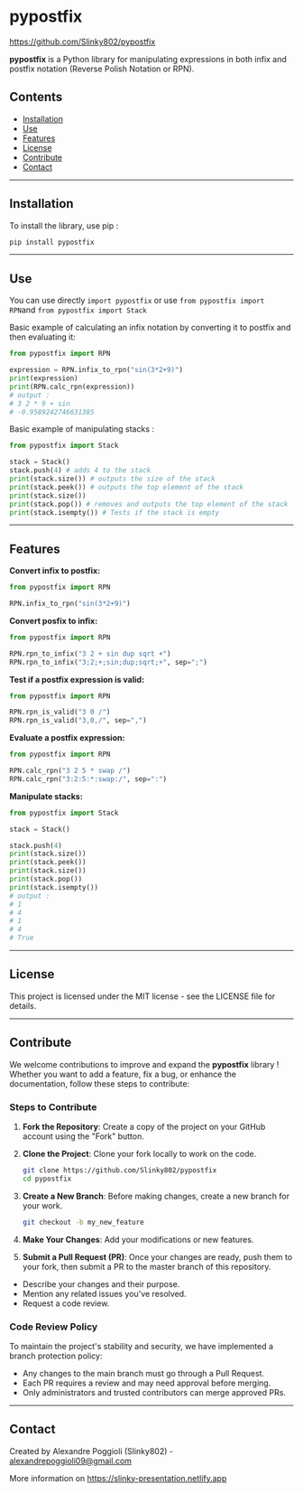 # pypostfix

https://github.com/Slinky802/pypostfix

**pypostfix** is a Python library for manipulating expressions in both infix and postfix notation (Reverse Polish Notation or RPN).

## Contents
- [Installation](#installation)
- [Use](#use)
- [Features](#features)
- [License](#license)
- [Contribute](#Contribute)
- [Contact](#Contact)

---

## Installation

To install the library, use pip :

``` bash
pip install pypostfix
```

---

## Use

You can use directly ```import pypostfix``` or use ```from pypostfix import RPN```and ```from pypostfix import Stack```

Basic example of calculating an infix notation by converting it to postfix and then evaluating it:

```python
from pypostfix import RPN

expression = RPN.infix_to_rpn("sin(3*2+9)")
print(expression)
print(RPN.calc_rpn(expression))
# output : 
# 3 2 * 9 + sin
# -0.9589242746631385
```

Basic example of manipulating stacks :

```python
from pypostfix import Stack

stack = Stack()
stack.push(4) # adds 4 to the stack
print(stack.size()) # outputs the size of the stack
print(stack.peek()) # outputs the top element of the stack
print(stack.size())
print(stack.pop()) # removes and outputs the top element of the stack
print(stack.isempty()) # Tests if the stack is empty
```

---

## Features

**Convert infix to postfix:** 
```python
from pypostfix import RPN

RPN.infix_to_rpn("sin(3*2+9)")
```

**Convert posfix to infix:** 
```python
from pypostfix import RPN

RPN.rpn_to_infix("3 2 + sin dup sqrt +")
RPN.rpn_to_infix("3;2;+;sin;dup;sqrt;+", sep=";")
```

**Test if a postfix expression is valid:** 
```python
from pypostfix import RPN

RPN.rpn_is_valid("3 0 /")
RPN.rpn_is_valid("3,0,/", sep=",")
```

**Evaluate a postfix expression:** 
```python
from pypostfix import RPN

RPN.calc_rpn("3 2 5 * swap /")
RPN.calc_rpn("3:2:5:*:swap:/", sep=":")
```

**Manipulate stacks:** 
```python
from pypostfix import Stack

stack = Stack()

stack.push(4)
print(stack.size())
print(stack.peek())
print(stack.size())
print(stack.pop())
print(stack.isempty())
# output :
# 1
# 4
# 1
# 4
# True
```

---

## License
This project is licensed under the MIT license - see the LICENSE file for details.

---

## Contribute

We welcome contributions to improve and expand the **pypostfix** library ! Whether you want to add a feature, fix a bug, or enhance the documentation, follow these steps to contribute:

### Steps to Contribute

1. **Fork the Repository**: Create a copy of the project on your GitHub account using the "Fork" button.

2. **Clone the Project**: Clone your fork locally to work on the code.
   ```bash
   git clone https://github.com/Slinky802/pypostfix
   cd pypostfix
   ```
3. **Create a New Branch**: Before making changes, create a new branch for your work.
    ```bash
    git checkout -b my_new_feature
    ```
4. **Make Your Changes**: Add your modifications or new features.

5. **Submit a Pull Request (PR)**: Once your changes are ready, push them to your fork, then submit a PR to the master branch of this repository.

 - Describe your changes and their purpose.
 - Mention any related issues you've resolved.
 - Request a code review.
 
### Code Review Policy
To maintain the project's stability and security, we have implemented a branch protection policy:

 - Any changes to the main branch must go through a Pull Request.
 - Each PR requires a review and may need approval before merging.
 - Only administrators and trusted contributors can merge approved PRs.

---

## Contact
Created by Alexandre Poggioli (Slinky802) - alexandrepoggioli09@gmail.com

More information on https://slinky-presentation.netlify.app


